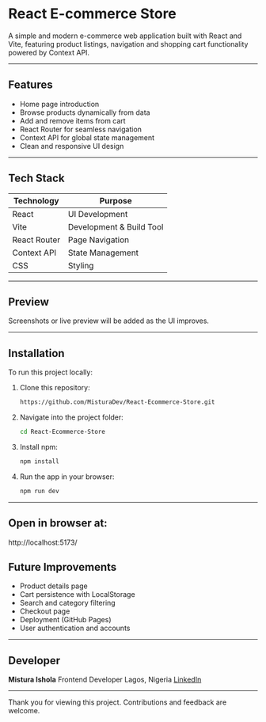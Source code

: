 # React E-commerce Store

A simple and modern e-commerce web application built with React and Vite, featuring product listings, navigation and shopping cart functionality powered by Context API.

---

## Features

- Home page introduction
- Browse products dynamically from data
- Add and remove items from cart
- React Router for seamless navigation
- Context API for global state management
- Clean and responsive UI design

---

## Tech Stack

| Technology   | Purpose                  |
|-------------|-------------------------|
| React       | UI Development          |
| Vite        | Development & Build Tool |
| React Router| Page Navigation         |
| Context API | State Management        |
| CSS         | Styling                 |

---

## Preview
Screenshots or live preview will be added as the UI improves.

---

## Installation

To run this project locally:

1. Clone this repository:
   ```bash
   https://github.com/MisturaDev/React-Ecommerce-Store.git

2. Navigate into the project folder:
   ```bash
   cd React-Ecommerce-Store

3. Install npm:
   ```bash
   npm install

4. Run the app in your browser:
   ```bash
   npm run dev

---

## Open in browser at:
http://localhost:5173/


## Future Improvements
- Product details page
- Cart persistence with LocalStorage
- Search and category filtering
- Checkout page
- Deployment (GitHub Pages)
- User authentication and accounts

---

## Developer

**Mistura Ishola**
Frontend Developer 
Lagos, Nigeria
[LinkedIn](https://www.linkedin.com/in/mistura-ishola/)

---

Thank you for viewing this project. Contributions and feedback are welcome.



